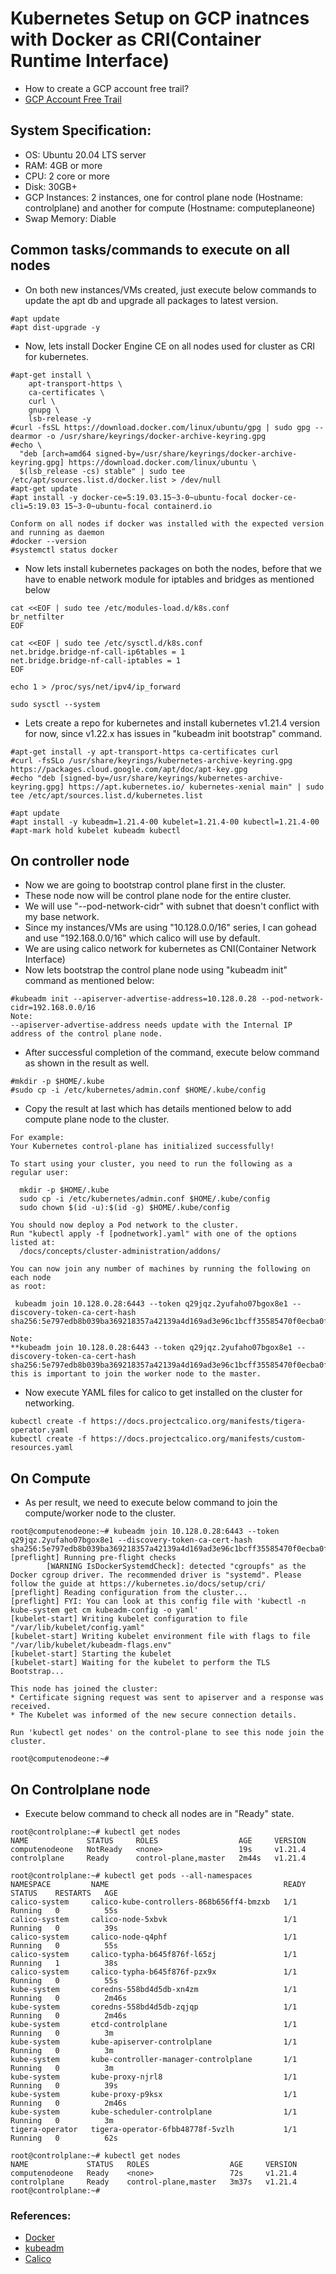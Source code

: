 # Kubernetes Setup on GCP inatnces with Docker as CRI(Container Runtime Interface)
- How to create a GCP account free trail?
- [GCP Account Free Trail](https://youtu.be/aOVh4qlx-eU)

## System Specification:
- OS: Ubuntu 20.04 LTS server
- RAM: 4GB or more
- CPU: 2 core or more
- Disk: 30GB+
- GCP Instances: 2 instances, one for control plane node (Hostname: controlplane) and another for compute (Hostname: computeplaneone)
- Swap Memory: Diable

## Common tasks/commands to execute on all nodes
- On both new instances/VMs created, just execute below commands to update the apt db and upgrade all packages to latest version.
```
#apt update
#apt dist-upgrade -y
```

- Now, lets install Docker Engine CE on all nodes used for cluster as CRI for kubernetes.
```
#apt-get install \
    apt-transport-https \
    ca-certificates \
    curl \
    gnupg \
    lsb-release -y
#curl -fsSL https://download.docker.com/linux/ubuntu/gpg | sudo gpg --dearmor -o /usr/share/keyrings/docker-archive-keyring.gpg
#echo \
  "deb [arch=amd64 signed-by=/usr/share/keyrings/docker-archive-keyring.gpg] https://download.docker.com/linux/ubuntu \
  $(lsb_release -cs) stable" | sudo tee /etc/apt/sources.list.d/docker.list > /dev/null
#apt-get update
#apt install -y docker-ce=5:19.03.15~3-0~ubuntu-focal docker-ce-cli=5:19.03 15~3-0~ubuntu-focal containerd.io

Conform on all nodes if docker was installed with the expected version and running as daemon
#docker --version
#systemctl status docker
```

- Now lets install kubernetes packages on both the nodes, before that we have to enable network module for iptables and bridges as mentioned below
```
cat <<EOF | sudo tee /etc/modules-load.d/k8s.conf
br_netfilter
EOF

cat <<EOF | sudo tee /etc/sysctl.d/k8s.conf
net.bridge.bridge-nf-call-ip6tables = 1
net.bridge.bridge-nf-call-iptables = 1
EOF

echo 1 > /proc/sys/net/ipv4/ip_forward

sudo sysctl --system
```

- Lets create a repo for kubernetes and install kubernetes v1.21.4 version for now, since v1.22.x has issues in "kubeadm init bootstrap" command.
```
#apt-get install -y apt-transport-https ca-certificates curl
#curl -fsSLo /usr/share/keyrings/kubernetes-archive-keyring.gpg https://packages.cloud.google.com/apt/doc/apt-key.gpg
#echo "deb [signed-by=/usr/share/keyrings/kubernetes-archive-keyring.gpg] https://apt.kubernetes.io/ kubernetes-xenial main" | sudo tee /etc/apt/sources.list.d/kubernetes.list

#apt update
#apt install -y kubeadm=1.21.4-00 kubelet=1.21.4-00 kubectl=1.21.4-00
#apt-mark hold kubelet kubeadm kubectl
```

## On controller node
- Now we are going to bootstrap control plane first in the cluster.
- These node now will be control plane node for the entire cluster.
- We will use "--pod-network-cidr" with subnet that doesn't conflict with my base network.
- Since my instances/VMs are using "10.128.0.0/16" series, I can gohead and use "192.168.0.0/16" which calico will use by default.
- We are using calico network for kubernetes as CNI(Container Network Interface)
- Now lets bootstrap the control plane node using "kubeadm init" command as mentioned below:
```
#kubeadm init --apiserver-advertise-address=10.128.0.28 --pod-network-cidr=192.168.0.0/16
Note:
--apiserver-advertise-address needs update with the Internal IP address of the control plane node.
```
- After successful completion of the command, execute below command as shown in the result as well.
```
#mkdir -p $HOME/.kube
#sudo cp -i /etc/kubernetes/admin.conf $HOME/.kube/config
```
- Copy the result at last which has details mentioned below to add compute plane node to the cluster.
```
For example:
Your Kubernetes control-plane has initialized successfully!

To start using your cluster, you need to run the following as a regular user:

  mkdir -p $HOME/.kube
  sudo cp -i /etc/kubernetes/admin.conf $HOME/.kube/config
  sudo chown $(id -u):$(id -g) $HOME/.kube/config

You should now deploy a Pod network to the cluster.
Run "kubectl apply -f [podnetwork].yaml" with one of the options listed at:
  /docs/concepts/cluster-administration/addons/

You can now join any number of machines by running the following on each node
as root:

 kubeadm join 10.128.0.28:6443 --token q29jqz.2yufaho07bgox8e1 --discovery-token-ca-cert-hash sha256:5e797edb8b039ba369218357a42139a4d169ad3e96c1bcff35585470f0ecba0f 

Note:
**kubeadm join 10.128.0.28:6443 --token q29jqz.2yufaho07bgox8e1 --discovery-token-ca-cert-hash sha256:5e797edb8b039ba369218357a42139a4d169ad3e96c1bcff35585470f0ecba0f** this is important to join the worker node to the master.
```
- Now execute YAML files for calico to get installed on the cluster for networking.
```
kubectl create -f https://docs.projectcalico.org/manifests/tigera-operator.yaml
kubectl create -f https://docs.projectcalico.org/manifests/custom-resources.yaml
```

## On Compute
- As per result, we need to execute below command to join the compute/worker node to the cluster.
```
root@computenodeone:~# kubeadm join 10.128.0.28:6443 --token q29jqz.2yufaho07bgox8e1 --discovery-token-ca-cert-hash sha256:5e797edb8b039ba369218357a42139a4d169ad3e96c1bcff35585470f0ecba0f
[preflight] Running pre-flight checks
        [WARNING IsDockerSystemdCheck]: detected "cgroupfs" as the Docker cgroup driver. The recommended driver is "systemd". Please follow the guide at https://kubernetes.io/docs/setup/cri/
[preflight] Reading configuration from the cluster...
[preflight] FYI: You can look at this config file with 'kubectl -n kube-system get cm kubeadm-config -o yaml'
[kubelet-start] Writing kubelet configuration to file "/var/lib/kubelet/config.yaml"
[kubelet-start] Writing kubelet environment file with flags to file "/var/lib/kubelet/kubeadm-flags.env"
[kubelet-start] Starting the kubelet
[kubelet-start] Waiting for the kubelet to perform the TLS Bootstrap...

This node has joined the cluster:
* Certificate signing request was sent to apiserver and a response was received.
* The Kubelet was informed of the new secure connection details.

Run 'kubectl get nodes' on the control-plane to see this node join the cluster.

root@computenodeone:~#
```

## On Controlplane node
- Execute below command to check all nodes are in "Ready" state.
```
root@controlplane:~# kubectl get nodes
NAME             STATUS     ROLES                  AGE     VERSION
computenodeone   NotReady   <none>                 19s     v1.21.4
controlplane     Ready      control-plane,master   2m44s   v1.21.4

root@controlplane:~# kubectl get pods --all-namespaces
NAMESPACE         NAME                                       READY   STATUS    RESTARTS   AGE
calico-system     calico-kube-controllers-868b656ff4-bmzxb   1/1     Running   0          55s
calico-system     calico-node-5xbvk                          1/1     Running   0          39s
calico-system     calico-node-q4phf                          1/1     Running   0          55s
calico-system     calico-typha-b645f876f-l65zj               1/1     Running   1          38s
calico-system     calico-typha-b645f876f-pzx9x               1/1     Running   0          55s
kube-system       coredns-558bd4d5db-xn4zm                   1/1     Running   0          2m46s
kube-system       coredns-558bd4d5db-zqjqp                   1/1     Running   0          2m46s
kube-system       etcd-controlplane                          1/1     Running   0          3m
kube-system       kube-apiserver-controlplane                1/1     Running   0          3m
kube-system       kube-controller-manager-controlplane       1/1     Running   0          3m
kube-system       kube-proxy-njrl8                           1/1     Running   0          39s
kube-system       kube-proxy-p9ksx                           1/1     Running   0          2m46s
kube-system       kube-scheduler-controlplane                1/1     Running   0          3m
tigera-operator   tigera-operator-6fbb48778f-5vzlh           1/1     Running   0          62s

root@controlplane:~# kubectl get nodes
NAME             STATUS   ROLES                  AGE     VERSION
computenodeone   Ready    <none>                 72s     v1.21.4
controlplane     Ready    control-plane,master   3m37s   v1.21.4
root@controlplane:~# 
```

### References:
- [Docker](https://docs.docker.com/engine/install/ubuntu/)
- [kubeadm](https://kubernetes.io/docs/setup/production-environment/tools/kubeadm/install-kubeadm/)
- [Calico](https://docs.projectcalico.org/getting-started/kubernetes/quickstart)
